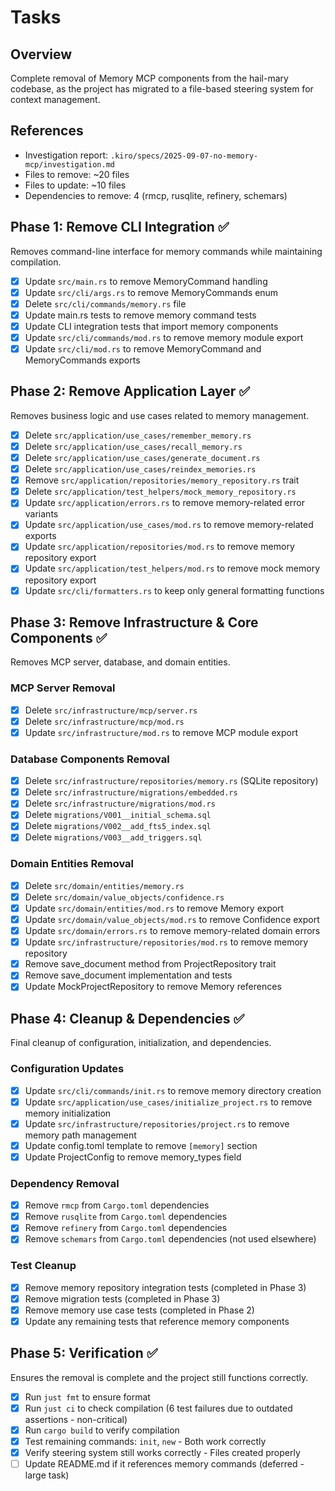 # Tasks

## Overview
Complete removal of Memory MCP components from the hail-mary codebase, as the project has migrated to a file-based steering system for context management.

## References
- Investigation report: `.kiro/specs/2025-09-07-no-memory-mcp/investigation.md`
- Files to remove: ~20 files
- Files to update: ~10 files  
- Dependencies to remove: 4 (rmcp, rusqlite, refinery, schemars)

## Phase 1: Remove CLI Integration ✅
Removes command-line interface for memory commands while maintaining compilation.

- [x] Update `src/main.rs` to remove MemoryCommand handling
- [x] Update `src/cli/args.rs` to remove MemoryCommands enum
- [x] Delete `src/cli/commands/memory.rs` file
- [x] Update main.rs tests to remove memory command tests
- [x] Update CLI integration tests that import memory components
- [x] Update `src/cli/commands/mod.rs` to remove memory module export
- [x] Update `src/cli/mod.rs` to remove MemoryCommand and MemoryCommands exports

## Phase 2: Remove Application Layer ✅
Removes business logic and use cases related to memory management.

- [x] Delete `src/application/use_cases/remember_memory.rs`
- [x] Delete `src/application/use_cases/recall_memory.rs`
- [x] Delete `src/application/use_cases/generate_document.rs`
- [x] Delete `src/application/use_cases/reindex_memories.rs`
- [x] Remove `src/application/repositories/memory_repository.rs` trait
- [x] Delete `src/application/test_helpers/mock_memory_repository.rs`
- [x] Update `src/application/errors.rs` to remove memory-related error variants
- [x] Update `src/application/use_cases/mod.rs` to remove memory-related exports
- [x] Update `src/application/repositories/mod.rs` to remove memory repository export
- [x] Update `src/application/test_helpers/mod.rs` to remove mock memory repository export
- [x] Update `src/cli/formatters.rs` to keep only general formatting functions

## Phase 3: Remove Infrastructure & Core Components ✅
Removes MCP server, database, and domain entities.

### MCP Server Removal
- [x] Delete `src/infrastructure/mcp/server.rs`
- [x] Delete `src/infrastructure/mcp/mod.rs`
- [x] Update `src/infrastructure/mod.rs` to remove MCP module export

### Database Components Removal
- [x] Delete `src/infrastructure/repositories/memory.rs` (SQLite repository)
- [x] Delete `src/infrastructure/migrations/embedded.rs`
- [x] Delete `src/infrastructure/migrations/mod.rs`
- [x] Delete `migrations/V001__initial_schema.sql`
- [x] Delete `migrations/V002__add_fts5_index.sql`
- [x] Delete `migrations/V003__add_triggers.sql`

### Domain Entities Removal
- [x] Delete `src/domain/entities/memory.rs`
- [x] Delete `src/domain/value_objects/confidence.rs`
- [x] Update `src/domain/entities/mod.rs` to remove Memory export
- [x] Update `src/domain/value_objects/mod.rs` to remove Confidence export
- [x] Update `src/domain/errors.rs` to remove memory-related domain errors
- [x] Update `src/infrastructure/repositories/mod.rs` to remove memory repository
- [x] Remove save_document method from ProjectRepository trait
- [x] Remove save_document implementation and tests
- [x] Update MockProjectRepository to remove Memory references

## Phase 4: Cleanup & Dependencies ✅
Final cleanup of configuration, initialization, and dependencies.

### Configuration Updates
- [x] Update `src/cli/commands/init.rs` to remove memory directory creation
- [x] Update `src/application/use_cases/initialize_project.rs` to remove memory initialization
- [x] Update `src/infrastructure/repositories/project.rs` to remove memory path management
- [x] Update config.toml template to remove `[memory]` section
- [x] Update ProjectConfig to remove memory_types field

### Dependency Removal
- [x] Remove `rmcp` from `Cargo.toml` dependencies
- [x] Remove `rusqlite` from `Cargo.toml` dependencies
- [x] Remove `refinery` from `Cargo.toml` dependencies
- [x] Remove `schemars` from `Cargo.toml` dependencies (not used elsewhere)

### Test Cleanup
- [x] Remove memory repository integration tests (completed in Phase 3)
- [x] Remove migration tests (completed in Phase 3)
- [x] Remove memory use case tests (completed in Phase 2)
- [x] Update any remaining tests that reference memory components

## Phase 5: Verification ✅
Ensures the removal is complete and the project still functions correctly.

- [x] Run `just fmt` to ensure format
- [x] Run `just ci` to check compilation (6 test failures due to outdated assertions - non-critical)
- [x] Run `cargo build` to verify compilation
- [x] Test remaining commands: `init`, `new` - Both work correctly
- [x] Verify steering system still works correctly - Files created properly
- [ ] Update README.md if it references memory commands (deferred - large task)
